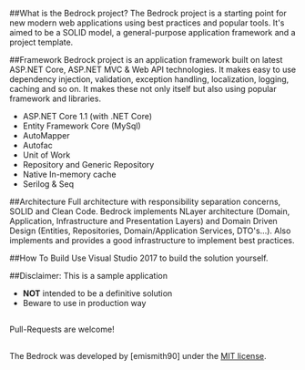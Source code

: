 ##What is the Bedrock project?
The Bedrock project is a starting point for new modern web applications using best practices and popular tools. 
It's aimed to be a SOLID model, a general-purpose application framework and a project template.

##Framework
Bedrock project is an application framework built on latest ASP.NET Core, ASP.NET MVC & Web API technologies. It makes easy to use dependency injection, validation, exception handling, localization, logging, caching and so on. It makes these not only itself but also using popular framework and libraries.

- ASP.NET Core 1.1 (with .NET Core)
- Entity Framework Core (MySql)
- AutoMapper
- Autofac
- Unit of Work
- Repository and Generic Repository
- Native In-memory cache
- Serilog & Seq

##Architecture
Full architecture with responsibility separation concerns, SOLID and Clean Code.
Bedrock implements NLayer architecture (Domain, Application, Infrastructure and Presentation Layers) and Domain Driven Design (Entities, Repositories, Domain/Application Services, DTO's...). Also implements and provides a good infrastructure to implement best practices.

##How To Build
Use Visual Studio 2017 to build the solution yourself.

##Disclaimer:
This is a sample application
- **NOT** intended to be a definitive solution
- Beware to use in production way


##
Pull-Requests are welcome!

##
The Bedrock was developed by [emismith90] under the [MIT license](LICENSE).
